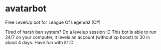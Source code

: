 # avatarbot
Free LevelUp bot for League Of Legends! (C#)

Tired of harsh ban system? Do a levelup session :D
This bot is able to run 24/7 on your computer, it levels an account (without xp boost) to 30 in about 4 days.
Have fun with it! :D
